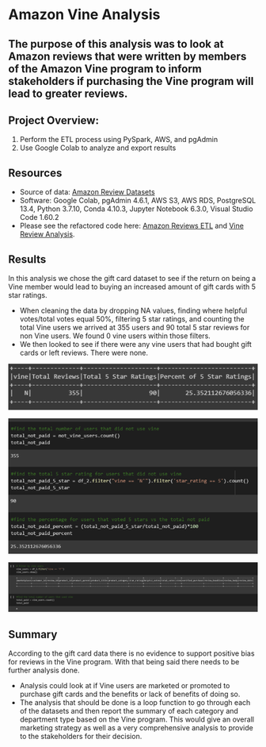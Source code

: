 # Amazon Vine Analysis

## The purpose of this analysis was to look at Amazon reviews that were written by members of the Amazon Vine program to inform stakeholders if purchasing the Vine program will lead to greater reviews. 

## Project Overview:
1. Perform the ETL process using PySpark, AWS, and pgAdmin
2. Use Google Colab to analyze and export results

## Resources
- Source of data: [Amazon Review Datasets](https://s3.amazonaws.com/amazon-reviews-pds/tsv/index.txt)
- Software: Google Colab, pgAdmin 4.6.1, AWS S3, AWS RDS, PostgreSQL 13.4, Python 3.7.10, Conda 4.10.3, Jupyter Notebook 6.3.0, Visual Studio Code 1.60.2
- Please see the refactored code here: [Amazon Reviews ETL](https://github.com/mthalken/Amazon_Vine_Analysis/blob/main/Amazon_Reviews_ETL.ipynb) and [Vine Review Analysis](https://github.com/mthalken/Amazon_Vine_Analysis/blob/main/vine_reiview_analysis.ipynb).

## Results 
In this analysis we chose the gift card dataset to see if the return on being a Vine member would lead to buying an increased amount of gift cards with 5 star ratings. 
 - When cleaning the data by dropping NA values, finding where helpful votes/total votes equal 50%, filtering 5 star ratings, and counting the total Vine users we arrived at 355 users and 90 total 5 star reviews for non Vine users. We found 0 vine users within those filters.  
 - We then looked to see if there were any vine users that had bought gift cards or left reviews. There were none. 

![png](https://github.com/mthalken/Amazon_Vine_Analysis/blob/main/images/summary.png)

![png](https://github.com/mthalken/Amazon_Vine_Analysis/blob/main/images/not_vine_users.png)

![png](https://github.com/mthalken/Amazon_Vine_Analysis/blob/main/images/vine_users.png)


## Summary
According to the gift card data there is no evidence to support positive bias for reviews in the Vine program. With that being said there needs to be further analysis done. 
 - Analysis could look at if Vine users are marketed or promoted to purchase gift cards and the benefits or lack of benefits of doing so. 
 - The analysis that should be done is a loop function to go through each of the datasets and then report the summary of each category and department type based on the Vine program. This would give an overall marketing strategy as well as a very comprehensive analysis to provide to the stakeholders for their decision. 

